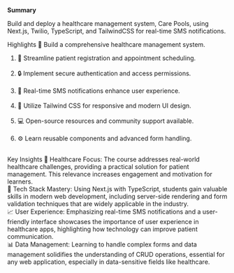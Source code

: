 **Summary**

Build and deploy a healthcare management system, Care Pools, using Next.js, Twilio, TypeScript, and TailwindCSS for real-time SMS notifications.

Highlights
🚀 Build a comprehensive healthcare management system.
<ol>
<li>📅 Streamline patient registration and appointment scheduling.</li> </br>
<li>🔒 Implement secure authentication and access permissions.</li> </br>
<li>📱 Real-time SMS notifications enhance user experience.</li></br>
<li>🎨 Utilize Tailwind CSS for responsive and modern UI design.</li></br>
<li>💻 Open-source resources and community support available.</li></br>
<li>⚙️ Learn reusable components and advanced form handling.</li></br>
</ol>

Key Insights
🏥 Healthcare Focus: The course addresses real-world healthcare challenges, providing a practical solution for patient management. This relevance increases engagement and motivation for learners.</br>
🔧 Tech Stack Mastery: Using Next.js with TypeScript, students gain valuable skills in modern web development, including server-side rendering and form validation techniques that are widely applicable in the industry.</br>
📈 User Experience: Emphasizing real-time SMS notifications and a user-friendly interface showcases the importance of user experience in healthcare apps, highlighting how technology can improve patient communication.</br>
📊 Data Management: Learning to handle complex forms and data management solidifies the understanding of CRUD operations, essential for any web application, especially in data-sensitive fields like healthcare.
